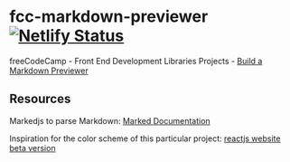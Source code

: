 # fcc-markdown-previewer [![Netlify Status](https://api.netlify.com/api/v1/badges/ba594cdc-a02c-4c35-aaaa-836a9a98a600/deploy-status)](https://app.netlify.com/sites/fcc-markdown-previewer-ac/deploys)

freeCodeCamp - Front End Development Libraries Projects - [Build a Markdown Previewer](https://www.freecodecamp.org/learn/front-end-development-libraries/front-end-development-libraries-projects/build-a-markdown-previewer)

## Resources

Markedjs to parse Markdown: [Marked Documentation](https://marked.js.org/)

Inspiration for the color scheme of this particular project: [reactjs website beta version](https://beta.reactjs.org/)
